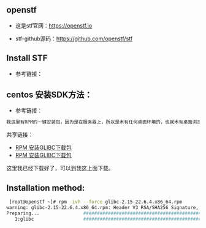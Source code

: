 
## openstf

* 这是stf官网：https://openstf.io

* stf-github源码：https://github.com/openstf/stf


## Install STF

* 参考链接：


## centos 安装SDK方法：

* 参考链接：

``` bash 
我这里有RPM的一键安装包，因为是在服务器上，所以是木有任何桌面环境的，也就木有桌面浏览器啦。用 wget 或者 curl 下载即可。下载成功后，解压，查看了下载的SDK文件目录 可是目前目录下面只有 tools 目录，没有 platform-tools 目录，这个目录下的东西可不少哦，神马 aapt、dx 等等非常重要的工具都可是在这个里头哦，通常我们都是直接通过 android 命令就可以启动 Android SDK Manager 的界面管理工具，通过勾选不同平台就可以选择性地更新哪个版本的 sdk 了。
```

共享链接：
* [RPM 安装GLIBC下载包](https://rpmfind.net/linux/rpm2html/search.php?query=glibc)
* [RPM 安装GLIBC下载包](http://www.filewatcher.com/m/glibc-2.14.1-6.x86_64.rpm.3504537-0.html)

这里我已经下载好了，可以到我这上面下载。

## Installation method:

``` bash
 [root@openstf ~]# rpm -ivh --force glibc-2.15-22.6.4.x86_64.rpm
warning: glibc-2.15-22.6.4.x86_64.rpm: Header V3 RSA/SHA256 Signature, key ID 3dbdc284: NOKEY
Preparing...                ########################################### [100%]
   1:glibc                  ########################################### [100
   ```
   
   
